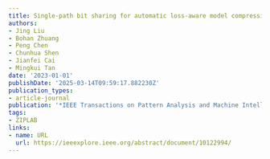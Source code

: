```yaml
---
title: Single-path bit sharing for automatic loss-aware model compression
authors:
- Jing Liu
- Bohan Zhuang
- Peng Chen
- Chunhua Shen
- Jianfei Cai
- Mingkui Tan
date: '2023-01-01'
publishDate: '2025-03-14T09:59:17.882230Z'
publication_types:
- article-journal
publication: '*IEEE Transactions on Pattern Analysis and Machine Intelligence*'
tags:
- ZIPLAB
links:
- name: URL
  url: https://ieeexplore.ieee.org/abstract/document/10122994/
---
```

